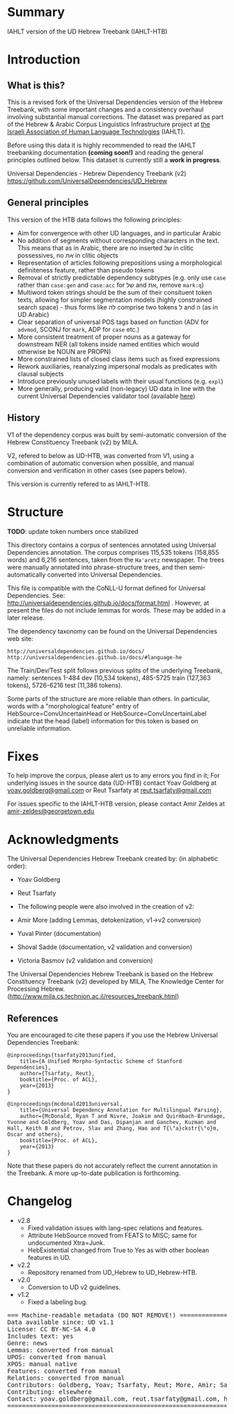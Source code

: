 # Summary

IAHLT version of the UD Hebrew Treebank (IAHLT-HTB)


# Introduction

## What is this?

This is a revised fork of the Universal Dependencies version of the Hebrew Treebank, with some important changes and a consistency overhaul involving substantial manual corrections. The dataset was prepared as part of the Hebrew & Arabic Corpus Linguistics Infrastructure project at [the Israeli Association of Human Language Technologies](https://www.iahlt.org/) (IAHLT).

Before using this data it is highly recommended to read the IAHLT treebanking documentation **(coming soon!)** and reading the general principles outlined below. This dataset is currently still a **work in progress**.

Universal Dependencies - Hebrew Dependency Treebank (v2)
https://github.com/UniversalDependencies/UD_Hebrew

## General principles

This version of the HTB data follows the following principles:

  * Aim for convergence with other UD languages, and in particular Arabic
  * No addition of segments without corresponding characters in the text. This means that as in Arabic, there are no inserted _של_ in clitic possessives, no _את_ in clitic objects
  * Representation of articles following prepositions using a morphological definiteness feature, rather than pseudo tokens
  * Removal of strictly predictable dependency subtypes (e.g. only use `case` rather than `case:gen` and `case:acc` for של and את, remove `mark:q`)
  * Multiword token strings should be the sum of their consituent token texts, allowing for simpler segmentation models (highly constrained search space) - thus forms like לה comprise two tokens ל and ה (as in UD Arabic)
  * Clear separation of universal POS tags based on function (ADV for `advmod`, SCONJ for `mark`, ADP for `case` etc.)
  * More consistent treatment of proper nouns as a gateway for downstream NER (all tokens inside named entities which would otherwise be NOUN are PROPN)
  * More constrained lists of closed class items such as fixed expressions
  * Rework auxiliaries, reanalyzing impersonal modals as predicates with clausal subjects
  * Introduce previously unused labels with their usual functions (e.g. `expl`)
  * More generally, producing valid (non-legacy) UD data in line with the current Universal Dependencies validator tool (available [here](https://github.com/UniversalDependencies/tools))

## History

V1 of the dependency corpus was built by semi-automatic conversion of the Hebrew Constituency Treebank (v2) by MILA.

V2, refered to below as UD-HTB, was converted from V1, using a combination of automatic conversion when possible, and manual conversion and verification in other cases (see papers below).

This version is currently refered to as IAHLT-HTB.

# Structure

**TODO**: update token numbers once stabilized

This directory contains a corpus of sentences annotated using Universal Dependencies annotation.
The corpus comprises 115,535 tokens (158,855 words) and 6,216 sentences, taken from the `Ha'aretz` newspaper.
The trees were manually annotated into phrase-structure trees, and then semi-automatically converted
into Universal Dependencies.

This file is compatible with the CoNLL-U format defined for Universal Dependencies. See:
http://universaldependencies.github.io/docs/format.html . However, at present the files do not
include lemmas for words. These may be added in a later release.

The dependency taxonomy can be found on the Universal Dependencies web site:

    http://universaldependencies.github.io/docs/
    http://universaldependencies.github.io/docs/#language-he

The Train/Dev/Test split follows previous splits of the underlying Treebank, namely:
sentences 1-484 dev (10,534 tokens), 485-5725 train (127,363 tokens), 5726-6216 test (11,386 tokens).

Some parts of the structure are more reliable than others. In particular, words with a "morphological feature"
entry of HebSource=ConvUncertainHead or HebSource=ConvUncertainLabel indicate that the head (label) information
for this token is based on unreliable information.


# Fixes

To help improve the corpus, please alert us to any errors you find in it;
For underlying issues in the source data (UD-HTB) contact Yoav Goldberg at yoav.goldberg@gmail.com or Reut Tsarfaty at reut.tsarfaty@gmail.com

For issues specific to the IAHLT-HTB version, please contact Amir Zeldes at amir-zeldes@georgetown.edu


# Acknowledgments

The Universal Dependencies Hebrew Treebank created by:
(in alphabetic order):

- Yoav Goldberg
- Reut Tsarfaty

- The following people were also involved in the creation of v2:
- Amir More (adding Lemmas, detokenization, v1->v2 conversion)
- Yuval Pinter (documentation)
- Shoval Sadde (documentation, v2 validation and conversion)
- Victoria Basmov (v2 validation and conversion)

The Universal Dependencies Hebrew Treebank is based on the
Hebrew Constituency Treebank (v2) developed by MILA, The Knowledge Center for Processing Hebrew.
(http://www.mila.cs.technion.ac.il/resources_treebank.html)

## References

You are encouraged to cite these papers if you use the Hebrew Universal Dependencies Treebank:

    @inproceedings{tsarfaty2013unified,
        title={A Unified Morpho-Syntactic Scheme of Stanford Dependencies},
        author={Tsarfaty, Reut},
        booktitle={Proc. of ACL},
        year={2013}
    }

    @inproceedings{mcdonald2013universal,
        title={Universal Dependency Annotation for Multilingual Parsing},
        author={McDonald, Ryan T and Nivre, Joakim and Quirmbach-Brundage, Yvonne and Goldberg, Yoav and Das, Dipanjan and Ganchev, Kuzman and Hall, Keith B and Petrov, Slav and Zhang, Hao and T{\"a}ckstr{\"o}m, Oscar and others},
        booktitle={Proc. of ACL},
        year={2013}
    }

Note that these papers do not accurately reflect the current annotation in the Treebank. A more up-to-date publication
is forthcoming.



# Changelog

* v2.8
  * Fixed validation issues with lang-spec relations and features.
  * Attribute HebSource moved from FEATS to MISC; same for undocumented Xtra=Junk.
  * HebExistential changed from True to Yes as with other boolean features in UD.
* v2.2
  * Repository renamed from UD_Hebrew to UD_Hebrew-HTB.
* v2.0
  * Conversion to UD v2 guidelines.
* v1.2
  * Fixed a labeling bug.



<pre>
=== Machine-readable metadata (DO NOT REMOVE!) ================================
Data available since: UD v1.1
License: CC BY-NC-SA 4.0
Includes text: yes
Genre: news
Lemmas: converted from manual
UPOS: converted from manual
XPOS: manual native
Features: converted from manual
Relations: converted from manual
Contributors: Goldberg, Yoav; Tsarfaty, Reut; More, Amir; Sadde, Shoval; Basmov, Victoria
Contributing: elsewhere
Contact: yoav.goldberg@gmail.com, reut.tsarfaty@gmail.com, habeanf@gmail.com, shovatz@gmail.com, vikasaeta@gmail.com
===============================================================================
</pre>
